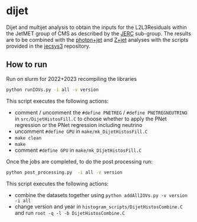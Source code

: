 # dijet

Dijet and multijet analysis to obtain the inputs for the L2L3Residuals  within the JetMET group of CMS as described by the [JERC](https://cms-jerc.web.cern.ch/) sub-group. The results are to be combined with the [photon+jet](https://github.com/matteomalucchi/gamjet-analysis) and [Z+jet](https://gitlab.cern.ch/mmalucch/ZbAnalysis) analyses with the scripts provided in the [jecsys3](https://github.com/matteomalucchi/jecsys3) repository.

## How to run

Run on slurm for 2022+2023 recompiling the libraries

```bash
python runIOVs.py -i all -v version
```

This script executes the following actions:

- comment / uncomment the `#define PNETREG` / `#define PNETREGNEUTRINO` in `src/DijetHistosFill.C` to choose whether to apply the PNet regression or the PNet regression including neutrino
- uncomment `#define GPU` in `make/mk_DijetHistosFill.C`
- `make clean`
- `make`
- comment `#define GPU` in `make/mk_DijetHistosFill.C`

Once the jobs are completed, to do the post processing run:

```bash
python post_processing.py  -i all -v version
```

This script executes the following actions:

- combine the datasets together using `python addAllIOVs.py -v version -i all`
- change version and year in `histogram_scripts/DijetHistosCombine.C` and run  `root -q -l -b DijetHistosCombine.C`

